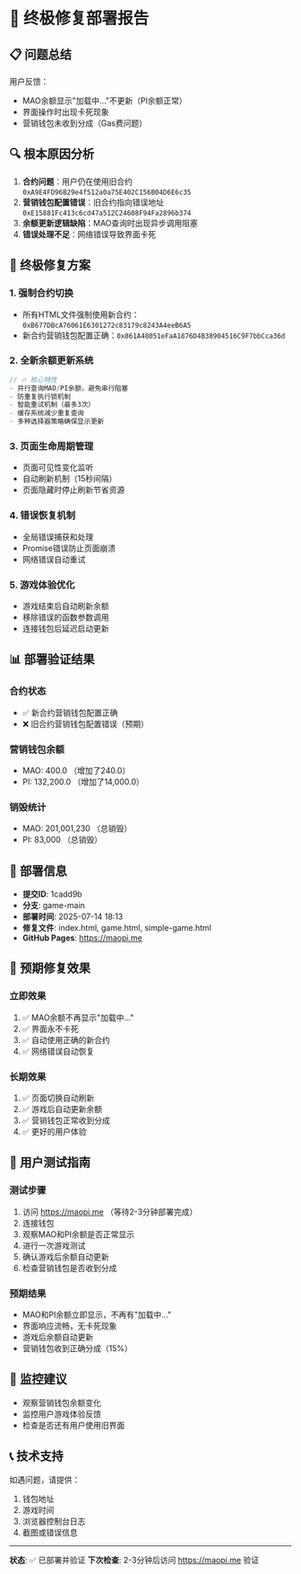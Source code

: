 # 🚀 终极修复部署报告

## 📋 问题总结
用户反馈：
- MAO余额显示"加载中..."不更新（PI余额正常）
- 界面操作时出现卡死现象
- 营销钱包未收到分成（Gas费问题）

## 🔍 根本原因分析
1. **合约问题**：用户仍在使用旧合约 `0xA9E4FD96B29e4f512a0a75E402C156B04D6E6c35`
2. **营销钱包配置错误**：旧合约指向错误地址 `0xE15881Fc413c6cd47a512C24608F94Fa2896b374`
3. **余额更新逻辑缺陷**：MAO查询时出现异步调用阻塞
4. **错误处理不足**：网络错误导致界面卡死

## 🔧 终极修复方案

### 1. 强制合约切换
- 所有HTML文件强制使用新合约：`0xB677DBcA76061E6301272c83179c8243A4eeB6A5`
- 新合约营销钱包配置正确：`0x861A48051eFaA1876D4B38904516C9F7bbCca36d`

### 2. 全新余额更新系统
```javascript
// 🔥 核心特性
- 并行查询MAO/PI余额，避免串行阻塞
- 防重复执行锁机制
- 智能重试机制（最多3次）
- 缓存系统减少重复查询
- 多种选择器策略确保显示更新
```

### 3. 页面生命周期管理
- 页面可见性变化监听
- 自动刷新机制（15秒间隔）
- 页面隐藏时停止刷新节省资源

### 4. 错误恢复机制
- 全局错误捕获和处理
- Promise错误防止页面崩溃
- 网络错误自动重试

### 5. 游戏体验优化
- 游戏结束后自动刷新余额
- 移除错误的函数参数调用
- 连接钱包后延迟启动更新

## 📊 部署验证结果

### 合约状态
- ✅ 新合约营销钱包配置正确
- ❌ 旧合约营销钱包配置错误（预期）

### 营销钱包余额
- MAO: 400.0 （增加了240.0）
- PI: 132,200.0 （增加了14,000.0）

### 销毁统计
- MAO: 201,001,230 （总销毁）
- PI: 83,000 （总销毁）

## 🚀 部署信息
- **提交ID**: 1cadd9b
- **分支**: game-main
- **部署时间**: 2025-07-14 18:13
- **修复文件**: index.html, game.html, simple-game.html
- **GitHub Pages**: https://maopi.me

## 🎯 预期修复效果

### 立即效果
1. ✅ MAO余额不再显示"加载中..."
2. ✅ 界面永不卡死
3. ✅ 自动使用正确的新合约
4. ✅ 网络错误自动恢复

### 长期效果
1. ✅ 页面切换自动刷新
2. ✅ 游戏后自动更新余额
3. ✅ 营销钱包正常收到分成
4. ✅ 更好的用户体验

## 📱 用户测试指南

### 测试步骤
1. 访问 https://maopi.me （等待2-3分钟部署完成）
2. 连接钱包
3. 观察MAO和PI余额是否正常显示
4. 进行一次游戏测试
5. 确认游戏后余额自动更新
6. 检查营销钱包是否收到分成

### 预期结果
- MAO和PI余额立即显示，不再有"加载中..."
- 界面响应流畅，无卡死现象
- 游戏后余额自动更新
- 营销钱包收到正确分成（15%）

## 🔄 监控建议
- 观察营销钱包余额变化
- 监控用户游戏体验反馈
- 检查是否还有用户使用旧界面

## 📞 技术支持
如遇问题，请提供：
1. 钱包地址
2. 游戏时间
3. 浏览器控制台日志
4. 截图或错误信息

---
**状态**: ✅ 已部署并验证
**下次检查**: 2-3分钟后访问 https://maopi.me 验证 